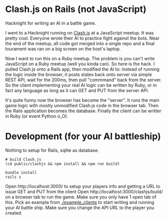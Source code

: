 # Clash.js on Rails (not JavaScript)

Hacknight for writing an AI in a battle game.

I went to a Hacknight running on [Clash.js](https://github.com/javierbyte/clashjs) at a JavaScript meetup. It was pretty cool. Everyone wrote their AI to practice fight against the bots. Near the end of the meetup, all code got merged into a single repo and a final tourament was ran on a big screen on the host's laptop.

Now I want to run this on a Ruby meetup. The problem is you can't write JavaScript on a Ruby meetup (well you kinda can). So here is the hack. I pulled Clash.js onto a Rails app, then modified the AI to: instead of running the logic inside the browser, it posts states back onto server via simple REST API, wait for the 200ms, then pull "commmand" back from the server. So the client implementing your real AI logic can be written by Ruby, or in fact any language as long as it can GET and PUT from the server API.

It's quite funny now the browser has become the "server". It runs the main game logic with mostly unmodified Clash.js code in the browser tab. Then the Rails application becomes the database. Finally the client can be writter in Ruby (or event Python o_O).

# Development (for your AI battleship)

Nothing to setup for Rails, sqlite as database.

```
# build Clash.js
(cd public/clashjs && npm install && npm run build)

bundle install
rails s
```

Open http://localhost:3000/ to setup your players info and getting a URL to issue GET and PUT from the client
Open http://localhost:3000/clashjs/build/ on a browser tab to run the game. Make sure you only have 1 open tab of this.
Pick an example from [./example_clients](./example_clients/) to start writing and running your AI battle ship. Make sure you change the API URL to the player you created.